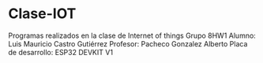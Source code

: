 # Clase-IOT
Programas realizados en la clase de Internet of things 
Grupo 8HW1
Alumno: Luis Mauricio Castro Gutiérrez
Profesor:  Pacheco Gonzalez Alberto
Placa de desarrollo: ESP32 DEVKIT V1
